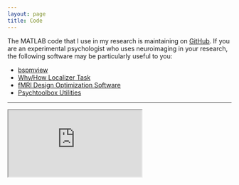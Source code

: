 ```yaml
---
layout: page
title: Code
---
```


The MATLAB code that I use in my research is maintaining on [GitHub](https://github.com/spunt?tab=repositories). If you are an experimental psychologist who uses neuroimaging in your research, the following software may be particularly useful to you:

- [bspmview](http://spunt.github.io/bspmview)
- [Why/How Localizer Task](http://spunt.github.io/whyhowlocalizer)
- [fMRI Design Optimization Software](http://spunt.github.io/easy-optimize-x)
- [Psychtoolbox Utilities](http://spunt.github.io/ptb-utilities)

---

<iframe src="https://docs.google.com/spreadsheets/d/1h-hFT1fOregH6YOQF3S_Y5KHND8ymNujUaZEgz9BoMQ/pubhtml?gid=925753782&amp;single=true&amp;widget=true&amp;headers=false"></iframe>




